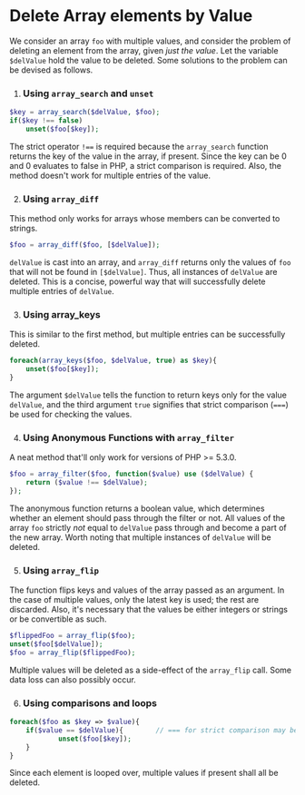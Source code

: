 # Delete Array elements by Value

We consider an array `foo` with multiple values, and consider the problem of deleting an element from the array, given *just the value*. Let the variable `$delValue` hold the value to be deleted. Some solutions to the problem can be devised as follows.

1. ### Using `array_search` and `unset`

```php
$key = array_search($delValue, $foo);
if($key !== false)
    unset($foo[$key]);
```
The strict operator `!==` is required because the `array_search` function returns the key of the value in the array, if present. Since the key can be 0 and 0 evaluates to false in PHP, a strict comparison is required. Also, the method doesn't work for multiple entries of the value.

2. ### Using `array_diff`

This method only works for arrays whose members can be converted to strings.
```php
$foo = array_diff($foo, [$delValue]);
```
`delValue` is cast into an array, and `array_diff` returns only the values of `foo` that will not be found in `[$delValue]`. Thus, all instances of `delValue` are deleted. This is a concise, powerful way that will successfully delete multiple entries of `delValue`.

3. ### Using array_keys

This is similar to the first method, but multiple entries can be successfully deleted.
```php
foreach(array_keys($foo, $delValue, true) as $key){
    unset($foo[$key]);
}
```
The argument `$delValue` tells the function to return keys only for the value `delValue`, and the third argument `true` signifies that strict comparison (`===`) be used for checking the values.

4. ### Using Anonymous Functions with `array_filter`

A neat method that'll only work for versions of PHP >= 5.3.0.
```php
$foo = array_filter($foo, function($value) use ($delValue) {
    return ($value !== $delValue);
});
```
The anonymous function returns a boolean value, which determines whether an element should pass through the filter or not. All values of the array `foo` strictly *not* equal to `delValue` pass through and become a part of the new array. Worth noting that multiple instances of `delValue` will be deleted.

5. ### Using `array_flip`

The function flips keys and values of the array passed as an argument. In the case of multiple values, only the latest key is used; the rest are discarded. Also, it's necessary that the values be either integers or strings or be convertible as such.
```php
$flippedFoo = array_flip($foo);
unset($foo[$delValue]);
$foo = array_flip($flippedFoo);
```
Multiple values will be deleted as a side-effect of the `array_flip` call. Some data loss can also possibly occur.

6. ### Using comparisons and loops

```php
foreach($foo as $key => $value){
    if($value == $delValue){        // === for strict comparison may be used
            unset($foo[$key]);
    }
}
```
Since each element is looped over, multiple values if present shall all be deleted.